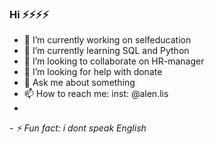 ### Hi  ⚡⚡⚡⚡

- 🔭 I’m currently working on selfeducation
- 🌱 I’m currently learning SQL and Python
- 👯 I’m looking to collaborate on HR-manager
- 🤔 I’m looking for help with donate
- 💬 Ask me about something
- 📫 How to reach me: inst: @alen.lis
- 
*- ⚡ Fun fact: i dont speak English*

